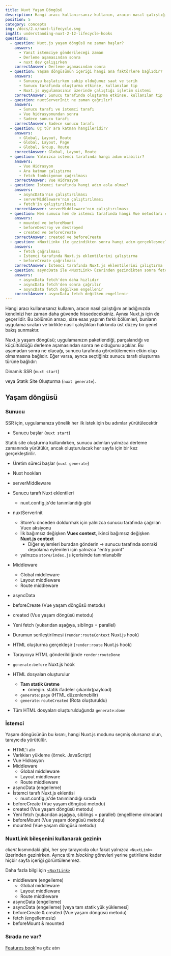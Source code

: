 ```yaml
---
title: Nuxt Yaşam Döngüsü
description: Hangi aracı kullanırsanız kullanın, aracın nasıl çalıştığını anladığınızda kendinizi her zaman daha güvende hissedeceksiniz.
position: 5
category: concepts
img: /docs/2.x/nuxt-lifecycle.svg
imgAlt: understanding-nuxt-2-12-lifecycle-hooks
questions:
  - question: Nuxt.js yaşam döngüsü ne zaman başlar?
    answers:
      - Yanıt istemciye gönderileceği zaman
      - Derleme aşamasından sonra
      - nuxt dev çalışırken
    correctAnswer: Derleme aşamasından sonra
  - question: Yaşam döngüsünün içeriği hangi ana faktörlere bağlıdır?
    answers:
      - Sunucuyu başlatırken sahip olduğumuz saat ve tarih
      - Sunucu tarafında oluşturma etkinse, kullanılan tip
      - Nuxt.js uygulamasının üzerinde çalıştığı işletim sistemi
    correctAnswer: Sunucu tarafında oluşturma etkinse, kullanılan tip
  - question: nuxtServerInit ne zaman çağrılır?
    answers:
      - Sunucu tarafı ve istemci tarafı
      - Vue hidrasyonundan sonra
      - Sadece sunucu tarafı
    correctAnswer: Sadece sunucu tarafı
  - question: Üç tür ara katman hangileridir?
    answers:
      - Global, Layout, Route
      - Global, Layout, Page
      - Global, Group, Route
    correctAnswer: Global, Layout, Route
  - question: Yalnızca istemci tarafında hangi adım olabilir?
    answers:
      - Vue Hidrasyon
      - Ara katman çalıştırma
      - fetch fonksiyonun çağrılması
    correctAnswer: Vue Hidrasyon
  - question: İstemci tarafında hangi adım asla olmaz?
    answers:
      - asyncData'nın çalıştırılması
      - serverMiddleware'nın çalıştırılması
      - fetch'in çalıştırılması
    correctAnswer: serverMiddleware'nın çalıştırılması
  - question: Hem sunucu hem de istemci tarafında hangi Vue metodları çağrılır?
    answers:
      - mounted ve beforeMount
      - beforeDestroy ve destroyed
      - created ve beforeCreate
    correctAnswer: created ve beforeCreate
  - question: <NuxtLink> ile gezindikten sonra hangi adım gerçekleşmez?
    answers:
      - fetch çağrılması
      - İstemci tarafında Nuxt.js eklentilerini çalıştırma
      - beforeCreate çağrılması
    correctAnswer: İstemci tarafında Nuxt.js eklentilerini çalıştırma
  - question: asyncData ile <NuxtLink> üzerinden gezindikten sonra fetch arasındaki özel fark nedir?
    answers:
      - asyncData fetch'den daha hızlıdır
      - asyncData fetch'den sonra çağrılır
      - asyncData fetch değilken engellenir
    correctAnswer: asyncData fetch değilken engellenir
---
```


<app-modal :src="img" :alt="imgAlt"></app-modal>

Hangi aracı kullanırsanız kullanın, aracın nasıl çalıştığını anladığınızda kendinizi her zaman daha güvende hissedeceksiniz. Aynısı Nuxt.js için de geçerlidir. Bu bölümün amacı, size esas yapının farklı bölümleri, bunların uygulama sıraları ve birlikte nasıl çalıştıkları hakkında üst düzey bir genel bakış sunmaktır.

Nuxt.js yaşam döngüsü; uygulamanızın paketlendiği, parçalandığı ve küçültüldüğü derleme aşamasından sonra ne olduğunu açıklar. Bu aşamadan sonra ne olacağı, sunucu tarafında görüntülemenin etkin olup olmamasına bağlıdır. Eğer varsa, ayrıca seçtiğiniz sunucu tarafı oluşturma türüne bağlıdır:

Dinamik SSR (`nuxt start`)

veya Statik Site Oluşturma (`nuxt generate`).

## Yaşam döngüsü

### Sunucu

SSR için, uygulamanıza yönelik her ilk istek için bu adımlar yürütülecektir

- Sunucu başlar (`nuxt start`)

Statik site oluşturma kullanılırken, sunucu adımları yalnızca derleme zamanında yürütülür, ancak oluşturulacak her sayfa için bir kez gerçekleştirilir.

- Üretim süreci başlar (`nuxt generate`)

- Nuxt hookları
- serverMiddleware
- Sunucu tarafı Nuxt eklentileri
  - nuxt.config.js'de tanımlandığı gibi
- nuxtServerInit
  - Store'u önceden doldurmak için yalnızca sunucu tarafında çağrılan Vuex aksiyonu
  - İlk bağımsız değişken **Vuex context**, ikinci bağımsız değişken **Nuxt.js context**
    - Diğer eylemleri buradan gönderin → sunucu tarafında sonraki depolama eylemleri için yalnızca "entry point"
  - yalnızca `store/index.js` içerisinde tanımlanabilir
- Middleware
  - Global middleware
  - Layout middleware
  - Route middleware
- asyncData
- beforeCreate (Vue yaşam döngüsü metodu)
- created (Vue yaşam döngüsü metodu)
- Yeni fetch (yukarıdan aşağıya, siblings = parallel)
- Durumun serileştirilmesi (`render:routeContext` Nuxt.js hook)

- HTML oluşturma gerçekleşir (`render:route` Nuxt.js hook)

- Tarayıcıya HTML gönderildiğinde `render:routeDone` 

- `generate:before` Nuxt.js hook
- HTML dosyaları oluşturulur
  - **Tam statik üretme**
    - örneğin. statik ifadeler çıkarılır(payload)
  - `generate:page` (HTML düzenlenebilir)
  - `generate:routeCreated` (Rota oluşturuldu)
- Tüm HTML dosyaları oluşturulduğunda `generate:done`

### İstemci

Yaşam döngüsünün bu kısmı, hangi Nuxt.js modunu seçmiş olursanız olun, tarayıcıda yürütülür.

- HTML'i alır
- Varlıkları yükleme (örnek. JavaScript)
- Vue Hidrasyon
- Middleware
  - Global middleware
  - Layout middleware
  - Route middleware
- asyncData (engelleme)
- İstemci tarafı Nuxt.js eklentisi
  - nuxt.config.js'de tanımlandığı sırada
- beforeCreate (Vue yaşam döngüsü metodu)
- created (Vue yaşam döngüsü metodu)
- Yeni fetch (yukarıdan aşağıya, siblings = parallel) (engellleme olmadan)
- beforeMount (Vue yaşam döngüsü metodu)
- mounted (Vue yaşam döngüsü metodu)

### NuxtLink bileşenini kullanarak gezinin

_client_ kısmındaki gibi, her şey tarayıcıda olur fakat yalnızca `<NuxtLink>` üzerinden gezinirken. Ayrıca tüm _blocking_ görevleri yerine getirilene kadar hiçbir sayfa içeriği görüntülenemez.

<base-alert type="info">

Daha fazla bilgi için [`<NuxtLink>`](/docs/2.x/features/nuxt-components#the-nuxtlink-component)

</base-alert>

- middleware (engelleme)
  - Global middleware
  - Layout middleware
  - Route middleware
- asyncData (engelleme)
- asyncData (engelleme) [veya tam statik yük yüklemesi]
- beforeCreate & created (Vue yaşam döngüsü metodu)
- fetch (engellemesiz)
- beforeMount & mounted

### Sırada ne var?

<base-alert type="next">

[Features book](/docs/2.x/features/rendering-modes)'na göz atın

</base-alert>

<quiz :questions="questions"></quiz>
